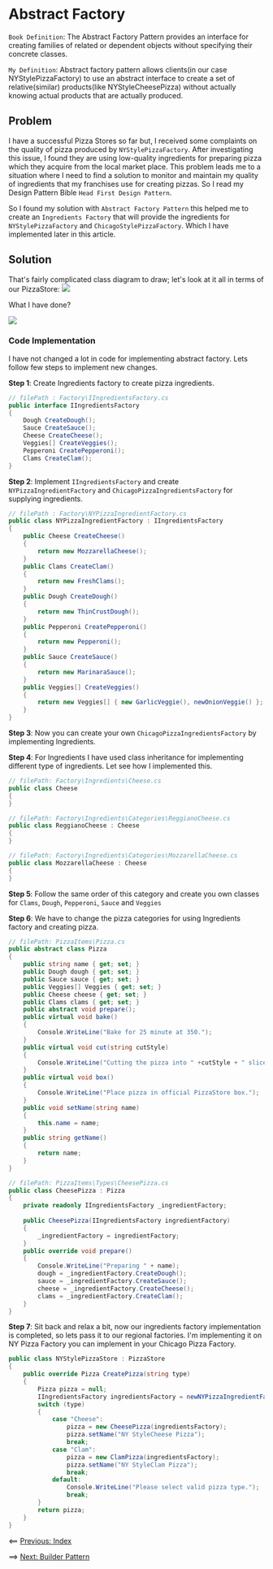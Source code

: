 # Abstract Factory
`Book Definition`: The Abstract Factory Pattern provides an interface for creating families of related or dependent objects without specifying their concrete classes.

`My Definition`: Abstract factory pattern allows clients(in our case NYStylePizzaFactory) to use an abstract interface to create a set of relative(similar) products(like NYStyleCheesePizza) without actually knowing actual products that are actually produced.

## Problem
I have a successful Pizza Stores so far but, I received some complaints on the quality of pizza produced by `NYStylePizzaFactory`. After investigating this issue, I found they are using low-quality ingredients for preparing pizza which they acquire from the local market place. This problem leads me to a situation where I need to find a solution to monitor and maintain my quality of ingredients that my franchises use for creating pizzas. So I read my Design Pattern Bible `Head First Design Pattern`.

So I found my solution with `Abstract Factory Pattern` this helped me to create an `Ingredients Factory` that will provide the ingredients for `NYStylePizzaFactory` and `ChicagoStylePizzaFactory`. Which I have implemented later in this article.

## Solution
That's fairly complicated class diagram to draw; let's look at it all in terms of our PizzaStore:
<img src="../Images/PizzaStore_Abstract_Factory_UML.PNG">

What I have done?

<img src="Images/PizzaStore_Steps_UML.PNG">

### Code Implementation

I have not changed a lot in code for implementing abstract factory. Lets follow few steps to implement new changes.

**Step 1**: Create Ingredients factory to create pizza ingredients.
```c#
// filePath : Factory\IIngredientsFactory.cs
public interface IIngredientsFactory
{
    Dough CreateDough();
    Sauce CreateSauce();
    Cheese CreateCheese();
    Veggies[] CreateVeggies();
    Pepperoni CreatePepperoni();
    Clams CreateClam();
}
```
**Step 2**: Implement `IIngredientsFactory` and create `NYPizzaIngredientFactory` and `ChicagoPizzaIngredientsFactory` for supplying ingredients.
```c#
// filePath : Factory\NYPizzaIngredientFactory.cs
public class NYPizzaIngredientFactory : IIngredientsFactory
{
    public Cheese CreateCheese()
    {
        return new MozzarellaCheese();
    }
    public Clams CreateClam()
    {
        return new FreshClams();
    }
    public Dough CreateDough()
    {
        return new ThinCrustDough();
    }
    public Pepperoni CreatePepperoni()
    {
        return new Pepperoni();
    }
    public Sauce CreateSauce()
    {
        return new MarinaraSauce();
    }
    public Veggies[] CreateVeggies()
    {
        return new Veggies[] { new GarlicVeggie(), newOnionVeggie() };
    }
}
```
**Step 3**: Now you can create your own `ChicagoPizzaIngredientsFactory` by implementing Ingredients.

**Step 4**: For Ingredients I have used class inheritance for implementing different type of ingredients. Let see how I implemented this.
```c#
// filePath: Factory\Ingredients\Cheese.cs
public class Cheese
{
}

// filePath: Factory\Ingredients\Categories\ReggianoCheese.cs
public class ReggianoCheese : Cheese
{
}

// filePath: Factory\Ingredients\Categories\MozzarellaCheese.cs
public class MozzarellaCheese : Cheese
{
}
```
**Step 5**: Follow the same order of this category and create you own classes for `Clams`, `Dough`, `Pepperoni`, `Sauce` and `Veggies`

**Step 6**: We have to change the pizza categories for using Ingredients factory and creating pizza.
```c#
// filePath: PizzaItems\Pizza.cs
public abstract class Pizza
{
    public string name { get; set; }
    public Dough dough { get; set; }
    public Sauce sauce { get; set; }
    public Veggies[] Veggies { get; set; }
    public Cheese cheese { get; set; }
    public Clams clams { get; set; }
    public abstract void prepare();
    public virtual void bake()
    {
        Console.WriteLine("Bake for 25 minute at 350.");
    }
    public virtual void cut(string cutStyle)
    {
        Console.WriteLine("Cutting the pizza into " +cutStyle + " slices.");
    }
    public virtual void box()
    {
        Console.WriteLine("Place pizza in official PizzaStore box.");
    }
    public void setName(string name)
    {
        this.name = name;
    }
    public string getName()
    {
        return name;
    }
}

// filePath: PizzaItems\Types\CheesePizza.cs
public class CheesePizza : Pizza
{
    private readonly IIngredientsFactory _ingredientFactory;
    
    public CheesePizza(IIngredientsFactory ingredientFactory)
    {
        _ingredientFactory = ingredientFactory;
    }
    public override void prepare()
    {
        Console.WriteLine("Preparing " + name);
        dough = _ingredientFactory.CreateDough();
        sauce = _ingredientFactory.CreateSauce();
        cheese = _ingredientFactory.CreateCheese();
        clams = _ingredientFactory.CreateClam();
    }
}
```

**Step 7**: Sit back and relax a bit, now our ingredients factory implementation is completed, so lets pass it to our regional factories. I'm implementing it on NY Pizza Factory you can implement in your Chicago Pizza Factory.

```c#
public class NYStylePizzaStore : PizzaStore
{
    public override Pizza CreatePizza(string type)
    {
        Pizza pizza = null;
        IIngredientsFactory ingredientsFactory = newNYPizzaIngredientFactory();
        switch (type)
        {
            case "Cheese":
                pizza = new CheesePizza(ingredientsFactory);
                pizza.setName("NY StyleCheese Pizza");
                break;
            case "Clam":
                pizza = new ClamPizza(ingredientsFactory);
                pizza.setName("NY StyleClam Pizza");
                break;
            default:
                Console.WriteLine("Please select valid pizza type.");
                break;
        }
        return pizza;
    }
}
```

<== [Previous: Index](../README.md)

==> [Next: Builder Pattern](builder.md)